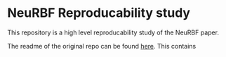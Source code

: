 # NeuRBF Reproducability study

This repository is a high level reproducability study of the NeuRBF paper.

The readme of the original repo can be found [here](original_readme.md). This contains 